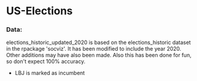 # US-Elections


### Data:
elections_historic_updated_2020 is based on the elections_historic dataset in the rpackage 'socviz'. It has 
been modified to include the year 2020. Other additions may have also been made. Also this has been done for fun,
so don't expect 100% accuracy.

* LBJ is marked as incumbent